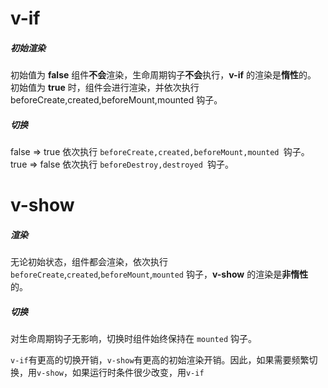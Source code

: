 # v-if

##### 初始渲染

初始值为 **false** 组件**不会**渲染，生命周期钩子**不会**执行，**v-if** 的渲染是**惰性**的。
初始值为 **true** 时，组件会进行渲染，并依次执行 beforeCreate,created,beforeMount,mounted 钩子。

##### 切换

false => true
依次执行 `beforeCreate,created,beforeMount,mounted `钩子。
true => false
依次执行 `beforeDestroy,destroyed `钩子。

# v-show

##### 渲染

无论初始状态，组件都会渲染，依次执行 `beforeCreate`,`created`,`beforeMount`,`mounted` 钩子，**v-show** 的渲染是**非惰性**的。

##### 切换

对生命周期钩子无影响，切换时组件始终保持在 `mounted` 钩子。

`v-if`有更高的切换开销，`v-show`有更高的初始渲染开销。因此，如果需要频繁切换，用`v-show`，如果运行时条件很少改变，用`v-if`